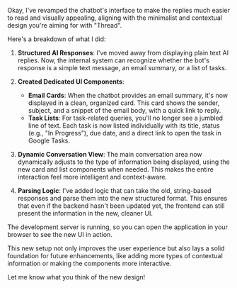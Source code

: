 Okay, I've revamped the chatbot's interface to make the replies much easier to read and visually appealing, aligning with the minimalist and contextual design you're aiming for with "Thread".

Here's a breakdown of what I did:

1.  **Structured AI Responses**: I've moved away from displaying plain text AI replies. Now, the internal system can recognize whether the bot's response is a simple text message, an email summary, or a list of tasks.

2.  **Created Dedicated UI Components**:

    - **Email Cards**: When the chatbot provides an email summary, it's now displayed in a clean, organized card. This card shows the sender, subject, and a snippet of the email body, with a quick link to reply.
    - **Task Lists**: For task-related queries, you'll no longer see a jumbled line of text. Each task is now listed individually with its title, status (e.g., "In Progress"), due date, and a direct link to open the task in Google Tasks.

3.  **Dynamic Conversation View**: The main conversation area now dynamically adjusts to the type of information being displayed, using the new card and list components when needed. This makes the entire interaction feel more intelligent and context-aware.

4.  **Parsing Logic**: I've added logic that can take the old, string-based responses and parse them into the new structured format. This ensures that even if the backend hasn't been updated yet, the frontend can still present the information in the new, cleaner UI.

The development server is running, so you can open the application in your browser to see the new UI in action.

This new setup not only improves the user experience but also lays a solid foundation for future enhancements, like adding more types of contextual information or making the components more interactive.

Let me know what you think of the new design!
